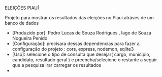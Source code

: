 ELEIÇÕES PIAUÍ

Projeto para mostrar os resultados das eleições no Piauí atráves de um banco de dados

- [Produzido por]: Pedro Lucas de Souza Rodrigues , Iago de Souza Nogueira Penido 
- [Configuração]: precisara dessas dependencias para fazer a configuração do projeto : cors, express, nodemon, sqlite3
- [Uso]: selecione o tipo de consulta que desejar( cargo, municipio, candidato, resultado geral ) e preencha/selecione o restante a seguir que a pesquisa irar carregar os resultados
- [Contato]: Pedrolucas__@outlook.com 

